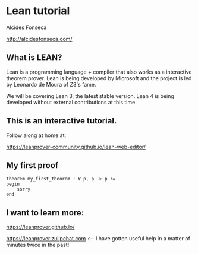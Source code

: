 # Lean tutorial

Alcides Fonseca

http://alcidesfonseca.com/



## What is LEAN?

Lean is a programming language + compiler that also works as a interactive theorem prover. Lean is being developed by Microsoft and the project is led by Leonardo de Moura of Z3's fame.

We will be covering Lean 3, the latest stable version. Lean 4 is being developed without external contributions at this time.


## This is an interactive tutorial.

Follow along at home at: 

https://leanprover-community.github.io/lean-web-editor/



## My first proof

```lean
theorem my_first_theorem : ∀ p, p -> p :=
begin
    sorry
end
```





## I want to learn more:

https://leanprover.github.io/

https://leanprover.zulipchat.com <-- I have gotten useful help in a matter of minutes twice in the past!